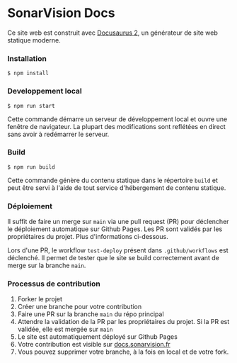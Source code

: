 # SonarVision Docs

Ce site web est construit avec [Docusaurus 2](https://docusaurus.io/), un générateur de site web statique moderne.

### Installation

```
$ npm install
```

### Developpement local

```
$ npm run start
```

Cette commande démarre un serveur de développement local et ouvre une fenêtre de navigateur. La plupart des modifications sont reflétées en direct sans avoir à redémarrer le serveur.

### Build

```
$ npm run build
```

Cette commande génère du contenu statique dans le répertoire `build` et peut être servi à l'aide de tout service d'hébergement de contenu statique.

### Déploiement

Il suffit de faire un merge sur `main` via une pull request (PR) pour déclencher le déploiement automatique sur Github Pages.
Les PR sont validés par les propriétaires du projet. Plus d'informations ci-dessous.

Lors d'une PR, le workflow `test-deploy` présent dans `.github/workflows` est déclenché. Il permet de tester que le site
se build correctement avant de merge sur la branche `main`.

### Processus de contribution

1. Forker le projet
2. Créer une branche pour votre contribution
3. Faire une PR sur la branche `main` du répo principal
4. Attendre la validation de la PR par les propriétaires du projet. Si la PR est validée, elle est mergée sur `main`
6. Le site est automatiquement déployé sur Github Pages
7. Votre contribution est visible sur [docs.sonarvision.fr](https://docs.sonarvision.fr)
8. Vous pouvez supprimer votre branche, à la fois en local et de votre fork.
